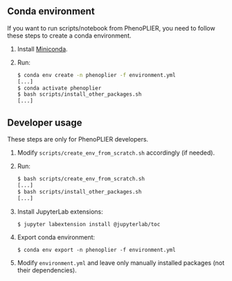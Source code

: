 ## Conda environment

If you want to run scripts/notebook from PhenoPLIER, you need to follow these steps to create a
conda environment.

 1. Install [Miniconda](https://docs.conda.io/en/latest/miniconda.html).
 1. Run:
 
    ```bash
    $ conda env create -n phenoplier -f environment.yml
    [...]
    $ conda activate phenoplier
    $ bash scripts/install_other_packages.sh
    [...]
    ```

## Developer usage

These steps are only for PhenoPLIER developers.

 1. Modify `scripts/create_env_from_scratch.sh` accordingly (if needed).
 1. Run:
 
    ```bash
    $ bash scripts/create_env_from_scratch.sh
    [...]
    $ bash scripts/install_other_packages.sh
    [...]
    ```

 1. Install JupyterLab extensions:
 
    ```bash
    $ jupyter labextension install @jupyterlab/toc
    ```

 1. Export conda environment:

    ```
    $ conda env export -n phenoplier -f environment.yml
    ```

 1. Modify `environment.yml` and leave only manually installed packages (not their dependencies).
